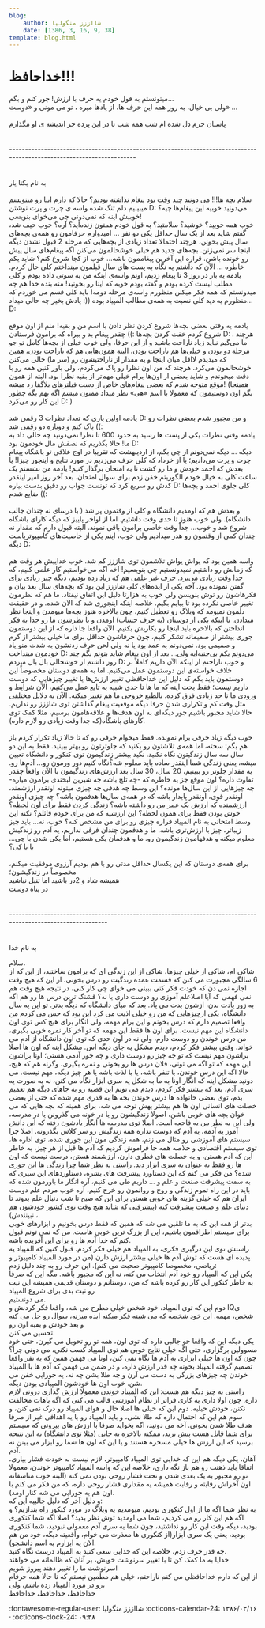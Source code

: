 ```yaml
---
blog:
    author: شااززز منگولیا
    date: [1386, 3, 16, 9, 38]
template: blog.html
---
```

# خداحافظ!!!

<div class="cnt">
میتونستم به قول خودم یه حرف با ارزش! جور کنم و بگم...<br/>ولی بی خیال، یه روز همه این حرف ها، از یادها میره ، تو می مونی و «دوست» ...<br/><br/>پاسبان حرم دل شده ام شب همه شب تا در این پرده جز اندیشه ی او مگذارم<br/><br/><br/>----------------------------------------------------------------------------------------------------------------------<br/><br/><br/>به نام یکتا یار<br/><br/>سلام بچه ها!!! می دونید چند وقت بود پیغام نذاشته بودیم؟ حالا که دارم اینا رو مینویسم میبینیم دلم تنگ شده واسه ی چرت و پرت نوشتن D: می‌دونید خوبیه این پیغام‌ها چیه؟ خوبیش اینه که نمی‌دونی چی می‌خوای بنویسی!<br/>خوب همه خوبید؟ خوشید؟ سلامتید؟ به قول خودم همتون زنده‌اید؟ آره؟ خوب حیف شد، گفتم شاید بعد از یک سال حداقل یکی دو نفر ... امیدوارم حرفامون رو همه‌ی بچه‌های سال پیش بخونن، هرچند احتمالا تعداد زیادی از بچه‌هایی که مرحله 2 قبول نشدن دیگه اینجا سر نمی‌زنن. بچه‌های جدید هم خیلی خوشحالمون می‌کنن اگه پیغام‌های سال پیش رو خونده باشن. قراره این آخرین پیغاممون باشه... خوب از کجا شروع کنم؟ شاید یکم خاطره ... الآن که داشتم یه نگاه به پست های سال قبلمون مینداختم کلی حال کردم. یادمه یه بار در روز 3 تا پیغام زدیم، اونم واسه‌ی اینکه من یه سوتی داده بودم و کلی مطلب لیست کرده بودم و گفته بودم خوبه که اینا رو بخونید! منه بنده خدا هم چه میدونستم که همه فکر میکنن منظورم واسه‌ی مرحله دومه! باید کلی قسم می خوردم که منظورم یه دید کلی نسبت به همه‌ی مطالب المپیاد بوده ((: یادش بخیر چه حالی میداد... D:<br/><br/>یادمه یه وقتی بعضی بچه‌ها شروع کردن نظر دادن با اسم من و بقیه! منم از اون موقع شروع کردم خفت کردن بچه‌ها :)) چقدر پیغام بد و بیراه که برامون فرستادن D: . هرچند ما می‌گیم نباید زیاد ناراحت باشید و از این حرفا، ولی خوب خیلی از بچه‌ها کامل تو جو مرحله دو بودن و خیلی‌ها هم ناراحت بودن، البته همون‌هایی هم که ناراحت بودن، همین که میدیدم لااقل میان اینجا و یه مقدار از ناراحتیشون رو (سر ما) خالی می‌کنن خوشحالمون می‌کرد. هرچند که من اون نظرا رو پاک می‌کردم، ولی باور کنین همه رو با دقت میخوندم و شاید بعضی از اون‌ها برام خیلی مهم‌تر از بقیه نظرا بود. البته از همون موقع متوجه شدم که بعضی پیغام‌های خاص از دست فیلترهای بلاگفا رد میشه! (همینجا بگم اون دوستیمون که معمولا با اسم «هی» نظر میداد ممنون میشم اگه بهم بگه چطور این کار رو می‌کرد D: )<br/><br/>یادمه اولین باری که تعداد نظرات 3 رقمی شد D: و من مجبور شدم بعضی نظرات رو پاک کنم و دوباره دو رقمی شد ((:<br/>یادمه وقتی نظرات یکی از پست ها رسید به حدود 600 تا نظر! نمی‌دونید چه حالی داد به ما! حالا بگذریم که نصفش مال خودمون بود D:<br/>دیگه ... دیگه نمی‌دونم از چی بگم، از اردیبهشت که تقریبا در اوج علافی تو باشگاه پیغام چرت و پرت می‌دادیم؛ یا از خرداد که کلی حرف می‌زدیم در مورد نتایج و اینجور چیزا! یا بعدش که احمد خودش و ما رو کشت تا یه امتحان برگذار کنیم! یادمه من نشستم یک ساعت کلی به خیال خودم الگوریتم خفن زدم برای سوال امتحان. بعد آخر روز امیر اینقدر کدش رو سریع کرد که تونست جواب رو دقیق بدست بیاره D: کلی جلوی احمد و بچه‌ها ضایع شدم ((:<br/><br/>و بعدش هم که اومدیم دانشگاه و کلی از وقتمون پر شد ( با درسای نه چندان جالب دانشگاه). ولی خوب هنوز تا حدی وقت داشتیم. اما از اواخر پاییز که دیگه کارای باشگاه شروع شد و خوب... جداً وقت خاصی برامون باقی نموند. البته قبول دارم که مقدار نه چندان کمی از وقتمون رو هدر میدادیم ولی خوب، اینم یکی از خاصیت‌های کامپیوتریاست دیگه D:<br/><br/>واسه همین بود که یواش یواش تلاشمون توی شاززز کم شد. خوب خداییش هر وقت هم که زمانش رو داشتیم نمیدونستیم چی بنویسیم! آخه اگه می‌خواستیم کار علمی کنیم، که جدا وقت زیادی می‌برد. حرف غیر علمی هم که زیاد زده بودیم، دیگه چیز زیادی برای گفتن نمونده بود. آخه یکی از ایده‌های کلی شاززز این بود که بچه‌های سال بعد بیان و فکرهاشون رو توش بنویسن ولی خوب به هزارتا دلیل این اتفاق نیفتاد. ما هم که نظرمون تغییر خاصی نکرده بود تا بیایم بگیم. خلاصه اینکه اینجوری شد که الآن شده. و در حقیقت دلمون نمیومد که وبلاگ رو تعطیل کنیم، چون بالاخره هنوز بچه‌ها میومدن و اینجا نظر میدادن. تا اینکه یکی از دوستان (یه حرف حساب) اومدن و با نظرشون ما رو جدا به فکر انداختن که بالاخره باید اینجا رو یکاریش بکنیم. الآن واقعا جا داره که از این دوستمون جوری بیشتر از صمیمانه تشکر کنیم، چون حرفاشون حداقل برای ما خیلی بیشتر از گرم و صمیمی بود. نمی‌دونم به عمد بود یا نه ولی لحن حرف زدنشون به شدت منو یاد خودمون مینداخت D: می‌دونم یکم بی‌جنبه‌ایه ولی... بعد از اون پیغام شاید بتونم بگم چند روز داشتم از خوشحالی بال بال میزدم D: و خوب ناراحتم از اینکه الآن داریم کاملاً بر خلاف خواسته‌ی این دوستمون عمل می‌کنیم. اما به همه‌ی دوستان مخصوصاً این دوستمون باید بگم که دلیل این خداحافظی تغییر ارزش‌ها یا تغییر چیزهایی که دوست داریم نیست؛ فقط بحث اینه که ما ها تا حدی شبیه به تابع عمل می‌کنیم، الآن شرایط و ورودی ما تا حد زیادی فرق کرده. بالطبع خروجی ما هم تغییر میکنه. الآن به دلایل مختلفی مثل وقت کم و تکراری شدن حرفا دیگه موقعیت پیغام گذاشتن توی شاززز رو نداریم. حالا شاید مجبور باشیم جور دیگه‌ای به اون هدف‌ها و علاقه‌هامون برسیم، مثلا کمک توی کارهای باشگاه(که جدا وقت زیادی رو لازم داره).<br/><br/>خوب دیگه زیاد حرفی برام نمونده. فقط میخوام حرفی رو که تا حالا زیاد تکرار کردم باز هم بگم: سخته، اما همه‌ی تلاشتون رو بکنید که جلوترتون رو بهتر ببینید. فقط به این دو سال سه سال زندگیتون نگاه نکنید. نگید بیشتر زندگیمون توی کنکور و دانشگاه تعیین میشه، یعنی زندگی شما اینقدر ساده باید معلوم شه؟نگاه کنیم دور ورمون رو... آدم‌ها رو. یه مقدار جلوتر رو ببینیم، 20 سال، 30 سال بعد ارزش‌های زندگیمون با الآن واقعاً چقدر تفاوت داره؟ اون موقع جز یه خاطره که -چه تلخ باشه چه شیرین لبخندی برامون میاره- چه چیزهایی از این سال‌ها مونده؟ این وسط چه هدفی چه چیزی میتونه اونقدر ارزشمند، اونقدر قوی، اونقدر پایدار باشه که در همه‌ی سال‌ها هدفمون باشه؟ چه چیزی اونقدر ارزشمنده که ارزش یک عمر من رو داشته باشه؟ زندگی کردن فقط برای اون لحظه؟خوش بودن فقط برای همون لحظه؟ این ارزشیه که من برای خودم قائلم؟ نکنه این وسط امتحانی به نام المپیاد قراره چیزی رو برای من مشخص کنه؟ خوب، نه... باید چیز زیباتر، چیز با ارزش‌تری باشه. ما و هدفمون چندان فرقی نداریم، یه آدم رو زندگیش معلوم میکنه و هدفهامون زندگیمون رو. ما و هدفمان یکی هستیم، اما یکی شدن با چی... یا با کی؟<br/><br/>برای همه‌ی دوستان که این یکسال حداقل مدتی رو با هم بودیم آرزوی موفقیت میکنم، مخصوصاً در زندگیشون؛<br/>همیشه شاد و 2در باشید اما تنبل نباشید<br/>در پناه دوست<br/><br/><br/>-------------------------------------------------------------------------------------------------------------<br/><br/><br/>به نام خدا<p></p>
<p>سلام،<br/>شاکی ام، شاکی از خیلی چیزها، شاکی از این زندگی ای که برامون ساختند، از این که از 6 سالگی مجبورت می کنن که قسمت عمده زندگیت رو درس بخونی، از این که هیچ وقت اجازه نمی دن که خودت فکر کنی ببینی می خوای چی کار کنی، در نتیجه هیچ وقت هم نمی فهمی که آیا اصلاعلم آموزی رو دوست داری یا نه؟ قشنگ ترین درس ها رو هم اگه به زور یادت بدن، ازشون بدت می یاد. بعد که میای دانشگاه که دیگه بدتر. تو این یه سال دانشگاه، یکی ازچیزهایی که من رو خیلی اذیت می کرد این بود که حس می کردم من واقعا تصمیم دارم که درس بخونم و این برام مهمه، ولی انگار برای هیچ کس توی اون دانشگاه این مهم نیست، برای اون ها فقط این مهمه که تو آخر کار نمره خوبی بگیری، من درس خوندن رو دوست دارم، ولی نه در اون حدی که توی اون دانشگاه از آدم می خواند. وقتی بیشتر فکر کردم، دیدم مشکل یه جای دیگه اس. مشکل اینه که اون ها اصلا براشون مهم نیست که تو چه چیز رو دوست داری و چه جور آدمی هستی؛ اونا براشون این مهمه که تو اگه می تونی، فلان درس ها رو بخونی و نمره بگیری، وگرنه هم که هیچ، حالا اگه این درس خوندن، با تنفر باشه، یا با لذت باشه یا هر چیز دیگه، مهم نیست. می دونید مشکل اینه که انگار اونا به ما به شکل یه سری ابزار نگاه می کنن، نه به صورت یه سری آدم، بعد که بیشتر فکر کردم، دیدم می تونم این قضیه رو به جاهای دیگه هم تعمیم بدم، توی بعضی خانواده ها درس خوندن بجه ها به قدری مهم شده که حتی از بعضی خصلت های انسانی اون ها هم بیشتر بهش توجه می شه، برای همینه که بچه هایی که می خوان بچه های خوبی باشن، اصولا زندگیشون رو یا در خونه می گذرونن یا در مدرسه، ولی این به نظر من یه فاجعه است. اصلا توی مدرسه ها انگار یادشون رفته که این دانش آموز یه آدمه، یه آدم که دوست نداره همه زندگیش رو سر کلاس بگذرونه. اصلا چرا سیستم های آموزشی رو مثال می زنم، همه زندگی مون این جوری شده، توی اداره ها، توی سیستم اقتصادی و خلاصه همه جا فراموش کردیم که آدم ها قبل از هر چیز، به خاطر این که آدم هستن، و یه خصلت های فطری دارن، ارزشمند هستن، درست نیست که اون ها رو فقط به عنوان یه سری ابزار دید. راستی به نظر شما چرا زندگی ها این جوری شده؟ من فکر می کنم که این دستاورد پیشرفت های بشره، دستاوردهای این سیری که به سمت پیشرفت صنعت و علم و ... داریم طی می کنیم، آره انگار ما باورمون شده که باید در این راه تموم زندگی و روح و روانمون رو خرج کنیم، آره خوب مردم علم دوست ایران هم که خیلی گزینه های خوبی هستن برای این که صبح تا شب دنبال علم بدوند تا دنیای علم و صنعت پیشرفت کنه (پیشرفتی که شاید هیچ وقت توی کشور خودشون هم نبینندش) ،.<br/>بدتر از همه این که به ما تلقین می شه که همین که فقط درس بخونیم و ابزارهای خوبی برای سیستم اطرافمون باشیم، این از بزرگ ترین خوبی هاست. من که نمی تونم قبول کنم که خدا آدم ها رو برای این آفریده باشه.<br/>راستش توی این درگیری فکری، به المپیاد هم خیلی فکر کردم. قبول کنین که المپیاد یه پدیده ای هست که توش آدم ها خیلی بیشتر ارزش دارن (من در مورد المپیاد کامپیوتر و ریاضی، مخصوصا کامپیوتر صحبت می کنم). این حرف رو به چند دلیل زدم:<br/>یکی این که المپیاد رو خود آدم انتخاب می کنه، نه این که مجبور باشه. مگه این که صرفا به خاطر کنکور این کار رو کرده باشه که من، دوستانم و دوستان قدیمی همیشه این نیت رو نیت بدی برای شروع المپیاد<br/>می دونستیم.<br/>دوم این که توی المپیاد، خود شخص خیلی مطرح می شه، واقعا فکر کردنش و IQی شخص، مهمه. این خود شخصه که می شینه فکر میکنه ایده میزنه، سوال رو حل می کنه و بعد خودش و بقیه اون رو<br/>تحسین می کنن.<br/>یکی دیگه این که واقعا جو جالبی داره که توی اون، همه تو رو تحویل می گیرن، حتی خود مسوولین برگزاری، حتی اگه خیلی نتایج خوبی هم توی المپیاد کسب نکنی، می دونی چرا؟ چون که اون ها خیلی ابزاری به آدم ها نگاه نمی کنن، اونا می فهمن همین که یه نفر واقعا تصمیم گرفته المپیاد بخونه چه قدر ارزش داره، و در ضمن می فهمن که آدم ها با المپیاد خوندن چه چیزهای بزرگی به دست می آرن و چه طلا بشن چه نه، یه جورایی خفن می شن. خوب اون ها خودشون المپیادی بودن دیگه.<br/>راستی یه چیز دیگه هم هست: این که المپیاد خوندن معمولا ارزش گذاری درونی لازم داره. چون اولا داری یه کاری فراتر از نظام آموزشی قالب می کنی که اگه باهات مخالفت نکنن، خودش خیلیه. دوم این که خیلی ها اصلا حال و هوای المپیاد رو درک نمی کنن، و سوم هم این که احتمال داره که طلا نشی، و باید المپیاد رو با یه اهدافی غیر از صرفا هدف طلا شدن بخونی. آخه می دونید، اگه بخواید صرفا با ارزش های بیرونی که سیستم برای شما قایل هست پیش برید، ممکنه بالاخره یه جایی (مثلا توی دانشگاه) به این نتیجه برسید که این ارزش ها خیلی مسخره هستند و یا این که اون ها شما رو ابزار می بینن نه آدم.<br/>آهان، یکی دیگه هم این که خدایی توی المپیاد کامپیوتر، لازم نیست به خودت فشار بیاری، اتفاقا باید ذهنت رو هم باز نگه داری، خلاصه این که واسه المپیاد کامپیوتر خوندن، معمولا تو رو مجبور به یک بعدی شدن و تحت فشار روحی بودن نمی کنه (البته خوب متاسفانه اون آخراش رقابته و رقابت همیشه یه مقداری فشار روحی داره، که من فکر می کنم با اون هم یه جورایی می شه کنار اومد).<br/>و دلیل آخر که دلیل جالبیه این که:<br/>به نظر شما اگه ما از اول کنکوری بودیم، میومدیم یه وبلاگ در مورد کنکور راه بندازیم؟ و اگه هم این کار رو می کردیم، شما می اومدید توش نظر بدید؟ اصلا اگه شما کنکوری بودید، دیگه وقت این کار رو نداشتید، چون شما یه سری آدم معمولی نبودید، شما کنکوری بودید، یعنی یک سری ابزار(از کنکوری ها معذرت می خوام، واقعیته دیگه، خود من هم الان یه ابزارم به اسم دانشجو).<br/>چه قدر حرف زدم، خلاصه این که خدایی سعی کنید به المپیاد درست نگاه کنید.<br/>خدایا به ما کمک کن تا با تغییر سرنوشت خویش، بر آنان که ظالمانه می خواهند سرنوشت ما را تغییر دهند پیروز شویم!<br/>از این که دارم خداحافظی می کنم ناراحتم، خیلی هم مطمین نیستم که تا حالا همه حرفام رو در مورد المپیاد زده باشم، ولی،<br/>خداحافظ، خداحافظ، خداحافظ<br/></p>
</div>

<div class="blog-info" markdown>
<span class="blog-author">
:fontawesome-regular-user: شااززز منگولیا
</span>
<span class="blog-date">
:octicons-calendar-24: ۱۳۸۶/۰۳/۱۶ · :octicons-clock-24: ۰۹:۳۸
</span>
</div>

